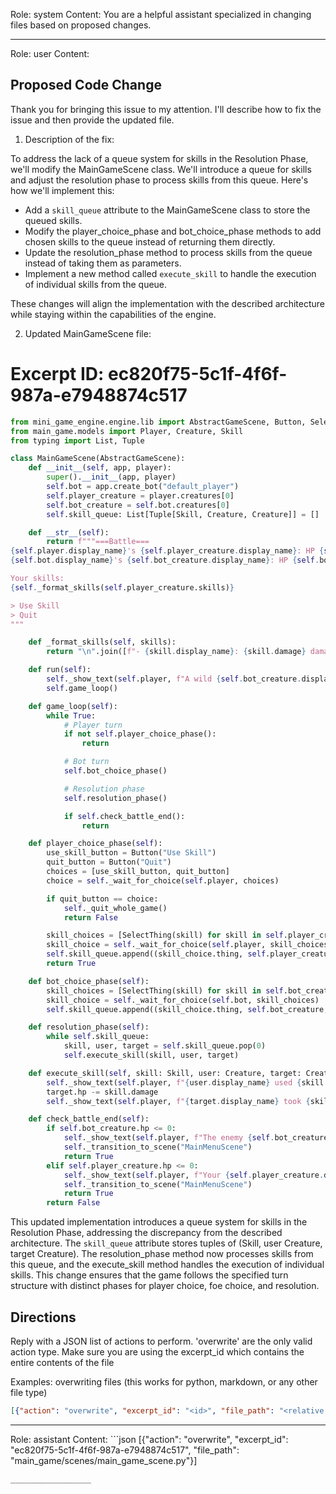 Role: system
Content: You are a helpful assistant specialized in changing files based on proposed changes.
__________________
Role: user
Content: 
## Proposed Code Change
Thank you for bringing this issue to my attention. I'll describe how to fix the issue and then provide the updated file.

1. Description of the fix:

To address the lack of a queue system for skills in the Resolution Phase, we'll modify the MainGameScene class. We'll introduce a queue for skills and adjust the resolution phase to process skills from this queue. Here's how we'll implement this:

- Add a `skill_queue` attribute to the MainGameScene class to store the queued skills.
- Modify the player_choice_phase and bot_choice_phase methods to add chosen skills to the queue instead of returning them directly.
- Update the resolution_phase method to process skills from the queue instead of taking them as parameters.
- Implement a new method called `execute_skill` to handle the execution of individual skills from the queue.

These changes will align the implementation with the described architecture while staying within the capabilities of the engine.

2. Updated MainGameScene file:

# Excerpt ID: ec820f75-5c1f-4f6f-987a-e7948874c517
```python main_game/scenes/main_game_scene.py
from mini_game_engine.engine.lib import AbstractGameScene, Button, SelectThing
from main_game.models import Player, Creature, Skill
from typing import List, Tuple

class MainGameScene(AbstractGameScene):
    def __init__(self, app, player):
        super().__init__(app, player)
        self.bot = app.create_bot("default_player")
        self.player_creature = player.creatures[0]
        self.bot_creature = self.bot.creatures[0]
        self.skill_queue: List[Tuple[Skill, Creature, Creature]] = []

    def __str__(self):
        return f"""===Battle===
{self.player.display_name}'s {self.player_creature.display_name}: HP {self.player_creature.hp}/{self.player_creature.max_hp}
{self.bot.display_name}'s {self.bot_creature.display_name}: HP {self.bot_creature.hp}/{self.bot_creature.max_hp}

Your skills:
{self._format_skills(self.player_creature.skills)}

> Use Skill
> Quit
"""

    def _format_skills(self, skills):
        return "\n".join([f"- {skill.display_name}: {skill.damage} damage" for skill in skills])

    def run(self):
        self._show_text(self.player, f"A wild {self.bot_creature.display_name} appears!")
        self.game_loop()

    def game_loop(self):
        while True:
            # Player turn
            if not self.player_choice_phase():
                return

            # Bot turn
            self.bot_choice_phase()

            # Resolution phase
            self.resolution_phase()

            if self.check_battle_end():
                return

    def player_choice_phase(self):
        use_skill_button = Button("Use Skill")
        quit_button = Button("Quit")
        choices = [use_skill_button, quit_button]
        choice = self._wait_for_choice(self.player, choices)

        if quit_button == choice:
            self._quit_whole_game()
            return False

        skill_choices = [SelectThing(skill) for skill in self.player_creature.skills]
        skill_choice = self._wait_for_choice(self.player, skill_choices)
        self.skill_queue.append((skill_choice.thing, self.player_creature, self.bot_creature))
        return True

    def bot_choice_phase(self):
        skill_choices = [SelectThing(skill) for skill in self.bot_creature.skills]
        skill_choice = self._wait_for_choice(self.bot, skill_choices)
        self.skill_queue.append((skill_choice.thing, self.bot_creature, self.player_creature))

    def resolution_phase(self):
        while self.skill_queue:
            skill, user, target = self.skill_queue.pop(0)
            self.execute_skill(skill, user, target)

    def execute_skill(self, skill: Skill, user: Creature, target: Creature):
        self._show_text(self.player, f"{user.display_name} used {skill.display_name}!")
        target.hp -= skill.damage
        self._show_text(self.player, f"{target.display_name} took {skill.damage} damage!")

    def check_battle_end(self):
        if self.bot_creature.hp <= 0:
            self._show_text(self.player, f"The enemy {self.bot_creature.display_name} fainted! You win!")
            self._transition_to_scene("MainMenuScene")
            return True
        elif self.player_creature.hp <= 0:
            self._show_text(self.player, f"Your {self.player_creature.display_name} fainted! You lose!")
            self._transition_to_scene("MainMenuScene")
            return True
        return False
```

This updated implementation introduces a queue system for skills in the Resolution Phase, addressing the discrepancy from the described architecture. The `skill_queue` attribute stores tuples of (Skill, user Creature, target Creature). The resolution_phase method now processes skills from this queue, and the execute_skill method handles the execution of individual skills. This change ensures that the game follows the specified turn structure with distinct phases for player choice, foe choice, and resolution.

## Directions
Reply with a JSON list of actions to perform. 'overwrite' are the only valid action type. 
Make sure you are using the excerpt_id which contains the entire contents of the file

Examples:
overwriting files (this works for python, markdown, or any other file type)
```json output_example1
[{"action": "overwrite", "excerpt_id": "<id>", "file_path": "<relative file path>"}]
```

__________________
Role: assistant
Content: ```json
[{"action": "overwrite", "excerpt_id": "ec820f75-5c1f-4f6f-987a-e7948874c517", "file_path": "main_game/scenes/main_game_scene.py"}]
```
__________________
